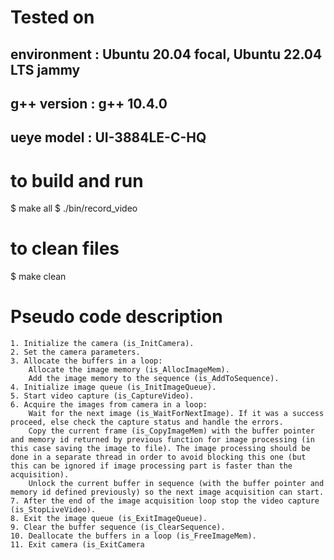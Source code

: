 # Tested on 
## environment : Ubuntu 20.04 focal, Ubuntu 22.04 LTS jammy
## g++ version : g++ 10.4.0
## ueye model : UI-3884LE-C-HQ

# to build and run
$ make all
$ ./bin/record_video

# to clean files
$ make clean

# Pseudo code description

    1. Initialize the camera (is_InitCamera).
    2. Set the camera parameters.
    3. Allocate the buffers in a loop:
        Allocate the image memory (is_AllocImageMem).
        Add the image memory to the sequence (is_AddToSequence).
    4. Initialize image queue (is_InitImageQueue).
    5. Start video capture (is_CaptureVideo).
    6. Acquire the images from camera in a loop:
        Wait for the next image (is_WaitForNextImage). If it was a success proceed, else check the capture status and handle the errors.
        Copy the current frame (is_CopyImageMem) with the buffer pointer and memory id returned by previous function for image processing (in this case saving the image to file). The image processing should be done in a separate thread in order to avoid blocking this one (but this can be ignored if image processing part is faster than the acquisition).
        Unlock the current buffer in sequence (with the buffer pointer and memory id defined previously) so the next image acquisition can start.
    7. After the end of the image acquisition loop stop the video capture (is_StopLiveVideo).
    8. Exit the image queue (is_ExitImageQueue).
    9. Clear the buffer sequence (is_ClearSequence).
    10. Deallocate the buffers in a loop (is_FreeImageMem).
    11. Exit camera (is_ExitCamera

